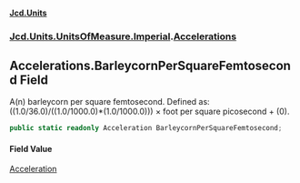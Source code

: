 #### [Jcd.Units](index.md 'index')
### [Jcd.Units.UnitsOfMeasure.Imperial](Jcd.Units.UnitsOfMeasure.Imperial.md 'Jcd.Units.UnitsOfMeasure.Imperial').[Accelerations](Accelerations.md 'Jcd.Units.UnitsOfMeasure.Imperial.Accelerations')

## Accelerations.BarleycornPerSquareFemtosecond Field

A(n) barleycorn per square femtosecond. Defined as: ((1.0/36.0)/((1.0/1000.0)*(1.0/1000.0))) × foot per square picosecond + (0).

```csharp
public static readonly Acceleration BarleycornPerSquareFemtosecond;
```

#### Field Value
[Acceleration](Acceleration.md 'Jcd.Units.UnitTypes.Acceleration')